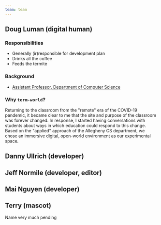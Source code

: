 ```yaml
---
team: team
---
```


<!--
  TO-DO: include a basic bio for each team member. No more than three sentences:

  * Description of their "role" in the team (perhaps semi-serious/novelty)
  * *Very* basic education/professional background where applicable--captured in one sentence
  * Their answer to the question, "Why TermWorld?"

  Also, *maybe* consider adding a photo / alternatively, pixel-art portraits of each team member
-->

## Doug Luman (digital human)

### Responsibilities

* Generally (ir)responsible for development plan
* Drinks all the coffee
* Feeds the termite

### Background

* [Assistant Professor, Department of Computer Science](https://cs.allegheny.edu/sites/dluman)

### Why `term-world`?

Returning to the classroom from the "remote" era of the COVID-19 pandemic, it became clear to me that the site and purpose of the classroom was forever changed. In response,
I started having conversations with students about ways in which education could respond to this change. Based on the "applied" approach of the Allegheny CS department, we chose
an immersive digital, open-world environment as our experimental space.

## Danny Ullrich (developer)

## Jeff Normile (developer, editor)

## Mai Nguyen (developer)

## Terry (mascot)
Name very much pending
